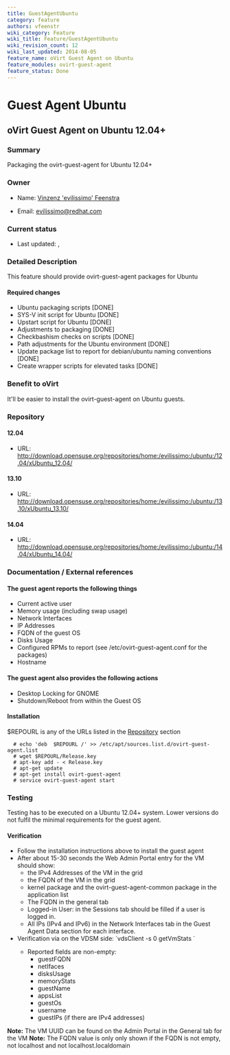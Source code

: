 ```yaml
---
title: GuestAgentUbuntu
category: feature
authors: vfeenstr
wiki_category: Feature
wiki_title: Feature/GuestAgentUbuntu
wiki_revision_count: 12
wiki_last_updated: 2014-08-05
feature_name: oVirt Guest Agent on Ubuntu
feature_modules: ovirt-guest-agent
feature_status: Done
---
```


# Guest Agent Ubuntu

## oVirt Guest Agent on Ubuntu 12.04+

### Summary

Packaging the ovirt-guest-agent for Ubuntu 12.04+

### Owner

*   Name: [ Vinzenz 'evilissimo' Feenstra](User:Vfeenstr)

<!-- -->

*   Email: <evilissimo@redhat.com>

### Current status

*   Last updated: ,

### Detailed Description

This feature should provide ovirt-guest-agent packages for Ubuntu

#### Required changes

*   Ubuntu packaging scripts [DONE]
*   SYS-V init script for Ubuntu [DONE]
*   Upstart script for Ubuntu [DONE]
*   Adjustments to packaging [DONE]
*   Checkbashism checks on scripts [DONE]
*   Path adjustments for the Ubuntu environment [DONE]
*   Update package list to report for debian/ubuntu naming conventions [DONE]
*   Create wrapper scripts for elevated tasks [DONE]

### Benefit to oVirt

It'll be easier to install the ovirt-guest-agent on Ubuntu guests.

### Repository

#### 12.04

*   URL: <http://download.opensuse.org/repositories/home:/evilissimo:/ubuntu:/12.04/xUbuntu_12.04/>

#### 13.10

*   URL: <http://download.opensuse.org/repositories/home:/evilissimo:/ubuntu:/13.10/xUbuntu_13.10/>

#### 14.04

*   URL: <http://download.opensuse.org/repositories/home:/evilissimo:/ubuntu:/14.04/xUbuntu_14.04/>

### Documentation / External references

#### The guest agent reports the following things

*   Current active user
*   Memory usage (including swap usage)
*   Network Interfaces
*   IP Addresses
*   FQDN of the guest OS
*   Disks Usage
*   Configured RPMs to report (see /etc/ovirt-guest-agent.conf for the packages)
*   Hostname

#### The guest agent also provides the following actions

*   Desktop Locking for GNOME
*   Shutdown/Reboot from within the Guest OS

#### Installation

$REPOURL is any of the URLs listed in the [Repository](/develop/release-management/features/virt/guestagentubuntu/#repository) section

      # echo 'deb  $REPOURL /' >> /etc/apt/sources.list.d/ovirt-guest-agent.list
      # wget $REPOURL/Release.key
      # apt-key add - < Release.key  
      # apt-get update
      # apt-get install ovirt-guest-agent
      # service ovirt-guest-agent start

### Testing

Testing has to be executed on a Ubuntu 12.04+ system. Lower versions do not fulfil the minimal requirements for the guest agent.

#### Verification

*   Follow the installation instructions above to install the guest agent
*   After about 15-30 seconds the Web Admin Portal entry for the VM should show:
    -   the IPv4 Addresses of the VM in the grid
    -   the FQDN of the VM in the grid
    -   kernel package and the ovirt-guest-agent-common package in the application list
    -   The FQDN in the general tab
    -   Logged-in User: in the Sessions tab should be filled if a user is logged in.
    -   All IPs (IPv4 and IPv6) in the Network Interfaces tab in the Guest Agent Data section for each interface.
*   Verification via on the VDSM side: \`vdsClient -s 0 getVmStats <VM UUID>\`
    -   Reported fields are non-empty:
        -   guestFQDN
        -   netIfaces
        -   disksUsage
        -   memoryStats
        -   guestName
        -   appsList
        -   guestOs
        -   username
        -   guestIPs (if there are IPv4 addresses)

**Note:** The VM UUID can be found on the Admin Portal in the General tab for the VM **Note:** The FQDN value is only only shown if the FQDN is not empty, not localhost and not localhost.localdomain



